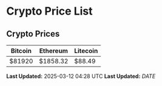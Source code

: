 # Crypto Price List

## Crypto Prices
| Bitcoin | Ethereum | Litecoin |
| ------- | -------- | -------- |
| $81920 | $1858.32 | $88.49 |
**Last Updated:** 2025-03-12 04:28 UTC
**Last Updated:** $DATE$
